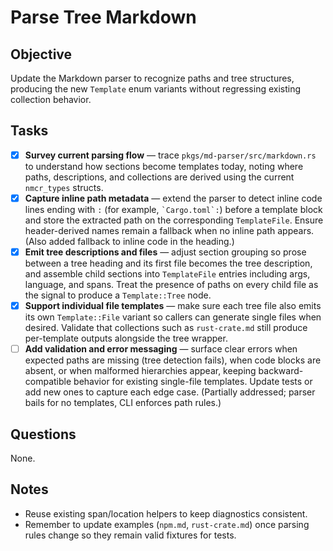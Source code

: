 # Parse Tree Markdown

## Objective

Update the Markdown parser to recognize paths and tree structures, producing the new `Template` enum variants without regressing existing collection behavior.

## Tasks

- [x] **Survey current parsing flow** — trace `pkgs/md-parser/src/markdown.rs` to understand how sections become templates today, noting where paths, descriptions, and collections are derived using the current `nmcr_types` structs.
- [x] **Capture inline path metadata** — extend the parser to detect inline code lines ending with `:` (for example, `` `Cargo.toml`: ``) before a template block and store the extracted path on the corresponding `TemplateFile`.
      Ensure header-derived names remain a fallback when no inline path appears. (Also added fallback to inline code in the heading.)
- [x] **Emit tree descriptions and files** — adjust section grouping so prose between a tree heading and its first file becomes the tree description, and assemble child sections into `TemplateFile` entries including args, language, and spans.
      Treat the presence of paths on every child file as the signal to produce a `Template::Tree` node.
- [x] **Support individual file templates** — make sure each tree file also emits its own `Template::File` variant so callers can generate single files when desired.
      Validate that collections such as `rust-crate.md` still produce per-template outputs alongside the tree wrapper.
- [ ] **Add validation and error messaging** — surface clear errors when expected paths are missing (tree detection fails), when code blocks are absent, or when malformed hierarchies appear, keeping backward-compatible behavior for existing single-file templates.
      Update tests or add new ones to capture each edge case. (Partially addressed; parser bails for no templates, CLI enforces path rules.)

## Questions

None.

## Notes

- Reuse existing span/location helpers to keep diagnostics consistent.
- Remember to update examples (`npm.md`, `rust-crate.md`) once parsing rules change so they remain valid fixtures for tests.
